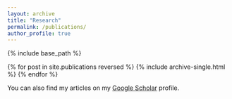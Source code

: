 ```yaml
---
layout: archive
title: "Research"
permalink: /publications/
author_profile: true
---
```


{% include base_path %}

{% for post in site.publications reversed %}
  {% include archive-single.html %}
{% endfor %}

You can also find my articles on my [Google Scholar](https://scholar.google.com/citations?user=T-xX3w0AAAAJ&hl=en) profile.
